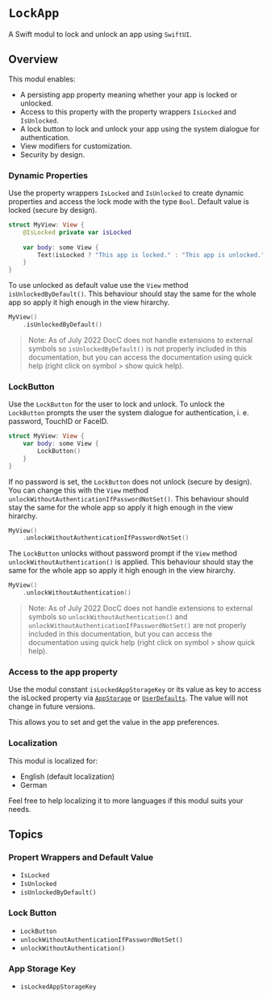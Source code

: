 # ``LockApp``

A Swift modul to lock and unlock an app using `SwiftUI`.

## Overview

This modul enables:

- A persisting app property meaning whether your app is locked or unlocked.
- Access to this property with the property wrappers `IsLocked` and `IsUnlocked`.
- A lock button to lock and unlock your app using the system dialogue for authentication.
- View modifiers for customization.
- Security by design.

### Dynamic Properties

Use the property wrappers ``IsLocked`` and ``IsUnlocked`` to create dynamic properties and access the lock mode with the type `Bool`. Default value is locked (secure by design).

```swift
struct MyView: View {
    @IsLocked private var isLocked
    
    var body: some View {
        Text(isLocked ? "This app is locked." : "This app is unlocked.")
    }
}
```

To use unlocked as default value use the `View` method `isUnlockedByDefault()`. This behaviour should stay the same for the whole app so apply it high enough in the view hirarchy.

```swift
MyView()
    .isUnlockedByDefault()
```

> Note: As of July 2022 DocC does not handle extensions to external symbols so `isUnlockedByDefault()` is not properly included in this documentation, but you can access the documentation using quick help (right click on symbol > show quick help).

### LockButton

Use the `LockButton` for the user to lock and unlock. To unlock the `LockButton` prompts the user the system dialogue for authentication, i. e. password, TouchID or FaceID.

```swift
struct MyView: View {
    var body: some View {
        LockButton()
    }
}
```

If no password is set, the `LockButton` does not unlock (secure by design). You can change this with the `View` method `unlockWithoutAuthenticationIfPasswordNotSet()`. This behaviour should stay the same for the whole app so apply it high enough in the view hirarchy.

```swift
MyView()
    .unlockWithoutAuthenticationIfPasswordNotSet()
```
        
The `LockButton` unlocks without password prompt if the `View` method `unlockWithoutAuthentication()` is applied. This behaviour should stay the same for the whole app so apply it high enough in the view hirarchy.

```swift
MyView()
    .unlockWithoutAuthentication()
```
     
> Note: As of July 2022 DocC does not handle extensions to external symbols so `unlockWithoutAuthentication()` and `unlockWithoutAuthenticationIfPasswordNotSet()` are not properly included in this documentation, but you can access the documentation using quick help (right click on symbol > show quick help).

### Access to the app property

Use the modul constant ``isLockedAppStorageKey`` or its value as key to access the isLocked property via [`AppStorage`](https://developer.apple.com/documentation/swiftui/appstorage/) or [`UserDefaults`](https://developer.apple.com/documentation/foundation/userdefaults). The value will not change in future versions.

This allows you to set and get the value in the app preferences.

### Localization

This modul is localized for:

* English (default localization)
* German

Feel free to help localizing it to more languages if this modul suits your needs.

## Topics

### Propert Wrappers and Default Value

- ``IsLocked``
- ``IsUnlocked``
- ``isUnlockedByDefault()``

### Lock Button

- ``LockButton``
- ``unlockWithoutAuthenticationIfPasswordNotSet()``
- ``unlockWithoutAuthentication()``

### App Storage Key

- ``isLockedAppStorageKey``
